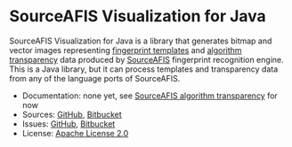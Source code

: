 # SourceAFIS Visualization for Java #

SourceAFIS Visualization for Java is a library that generates bitmap and vector images
representing [fingerprint templates](https://sourceafis.machinezoo.com/template)
and [algorithm transparency](https://sourceafis.machinezoo.com/transparency/) data
produced by [SourceAFIS](https://sourceafis.machinezoo.com/) fingerprint recognition engine.
This is a Java library, but it can process templates and transparency data from any of the language ports of SourceAFIS.

* Documentation: none yet, see [SourceAFIS algorithm transparency](https://sourceafis.machinezoo.com/transparency/) for now
* Sources: [GitHub](https://github.com/robertvazan/sourceafis-visualization-java), [Bitbucket](https://bitbucket.org/robertvazan/sourceafis-visualization-java)
* Issues: [GitHub](https://github.com/robertvazan/sourceafis-visualization-java/issues), [Bitbucket](https://bitbucket.org/robertvazan/sourceafis-visualization-java/issues)
* License: [Apache License 2.0](https://www.apache.org/licenses/LICENSE-2.0)

